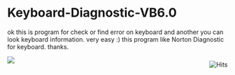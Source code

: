 # Keyboard-Diagnostic-VB6.0
ok this is program for check or find error on keyboard and another you can look keyboard information. very easy :) this program like Norton Diagnostic for keyboard. thanks.

<img border="0" src="https://www.planet-source-code.com/upload_PSC/screenshots/PIC2002102051413308.gif" />

<img style="float:right; padding-top:10px" src="https://hits.seeyoufarm.com/api/count/incr/badge.svg?url=https%3A%2F%2Fbuananetpbun.github.io%2F&count_bg=%23C83D3D&title_bg=%23555555&icon=&icon_color=%23E7E7E7&title=hits&edge_flat=false" alt="Hits"/>
